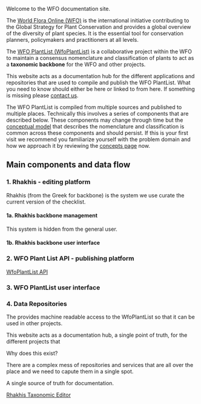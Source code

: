 
Welcome to the WFO documentation site.

The  [World Flora Online (WFO)](http://www.worldfloraonline.org/) is the international initiative contributing to the Global Strategy for Plant Conservation and provides a global overview of the diversity of plant species. It is the essential tool for conservation planners, policymakers and practitioners at all levels.

The [WFO PlantList (WfoPlantList)](https://wfoplantlist.org/) is a collaborative project within the WFO to maintain a consensus nomenclature and classification of plants to act as a __taxonomic backbone__ for the WFO and other projects.

This website acts as a documentation hub for the different applications and repositories that are used to compile and publish the WFO PlantList. What you need to know should either be here or linked to from here. If something is missing please [contact us](contact.md).

The WFO PlantList is compiled from multiple sources and published to multiple places. Technically this involves a series of components that are described below. These components may change through time but the [conceptual model](concepts.md) that describes the nomenclature and classification is common across these components and should persist. If this is your first visit we recommend you familiarize yourself with the problem domain and how we approach it by reviewing the [concepts page](concepts.md) now.

## Main components and data flow

### 1. Rhakhis - editing platform

Rhakhis (from the Greek for backbone) is the system we use curate the current version of the checklist. 

#### 1a. Rhakhis backbone management
This system is hidden from the general user.

#### 1b. Rhakhis backbone user interface



### 2. WFO Plant List API - publishing platform
[WfoPlantList API](https://list.worldfloraonline.org/)

### 3. WFO PlantList user interface

### 4. Data Repositories

The  provides machine readable access to the WfoPlantList so that it can be used in other projects.


This website acts as a documentation hub, a single point of truth, for 
the different projects that

Why does this exist?

There are a complex mess of repositories and services that are all over the place and we need to capute them in a single spot.

A single source of truth for documentation.

[Rhakhis Taxonomic Editor](rhakhis/index.md)



